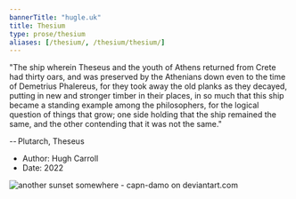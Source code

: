 ```yaml
---
bannerTitle: "hugle.uk" 
title: Thesium
type: prose/thesium
aliases: [/thesium/, /thesium/thesium/]
---
```


<div class="quote">
"The ship wherein Theseus and the youth of Athens returned
from Crete had thirty oars, and was preserved by the Athenians down even to the
time of Demetrius Phalereus, for they took away the old planks as they decayed,
putting in new and stronger timber in their places, in so much that this ship
became a standing example among the philosophers, for the logical question of
things that grow; one side holding that the ship remained the same, and the
other contending that it was not the same."  

-- Plutarch, Theseus
</div>

<div class="data">

- Author: Hugh Carroll
- Date: 2022

</div>

![another sunset somewhere - capn-damo on deviantart.com](/images/thesium/another-sunset-somewhere.png)

